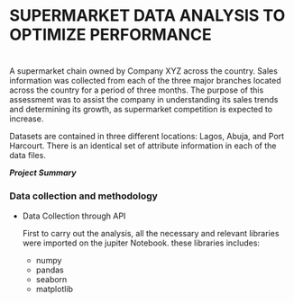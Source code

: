 # 
# SUPERMARKET DATA ANALYSIS TO OPTIMIZE PERFORMANCE
# 

A supermarket chain owned by Company XYZ across the country. Sales information was collected from each of the three major branches located across the country for a period of three months. The purpose of this assessment was to assist the company in understanding its sales trends and determining its growth, as supermarket competition is expected to increase.

Datasets are contained in three different locations: Lagos, Abuja, and Port Harcourt. There is an identical set of attribute information in each of the data files.

***Project Summary***

### Data collection and methodology
* Data Collection through API

  First to carry out the analysis, all the necessary and relevant libraries were imported on the jupiter Notebook.
  these libraries includes:
  * numpy
  * pandas
  * seaborn
  * matplotlib
